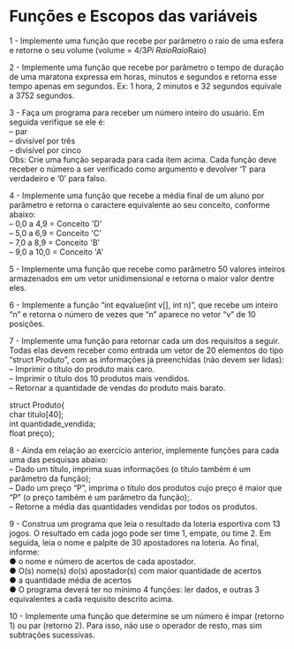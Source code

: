 # Funções e Escopos das variáveis <br>
1 - Implemente uma função que recebe por
parâmetro o raio de uma esfera e retorne o seu
volume (volume = 4/3*Pi *Raio*Raio*Raio)<br>

2 - Implemente uma função que recebe por
parâmetro o tempo de duração de uma maratona
expressa em horas, minutos e segundos e retorna
esse tempo apenas em segundos. Ex: 1 hora, 2
minutos e 32 segundos equivale a 3752
segundos.<br>



3 - Faça um programa para receber um número
inteiro do usuário. Em seguida verifique se ele é:<br>
– par<br>
– divisível por três<br>
– divisível por cinco<br>
Obs: Crie uma função separada para cada item
acima.
Cada função deve receber o número a ser
verificado como argumento e devolver ‘1’ para
verdadeiro e ‘0’ para falso.<br>


4 - Implemente uma função que recebe a média final de
um aluno por parâmetro e retorna o caractere
equivalente ao seu conceito, conforme abaixo:<br>
– 0,0 a 4,9 = Conceito 'D'<br>
– 5,0 a 6,9 = Conceito 'C'<br>
– 7,0 a 8,9 = Conceito 'B'<br>
– 9,0 a 10,0 = Conceito 'A'<br>

5 - Implemente uma função que recebe como parâmetro
50 valores inteiros armazenados em um vetor
unidimensional e retorna o maior valor dentre eles.<br>



6 - Implemente a função “int eqvalue(int v[], int
n)”, que recebe um inteiro “n” e retorna o
número de vezes que “n” aparece no vetor “v”
de 10 posições.<br>



7 - Implemente uma função para retornar cada um dos
requisitos a seguir. Todas elas devem receber como
entrada um vetor de 20 elementos do tipo “struct
Produto”, com as informações já preenchidas (não
devem ser lidas):<br>
– Imprimir o título do produto mais caro.<br>
– Imprimir o título dos 10 produtos mais vendidos.<br>
– Retornar a quantidade de vendas do produto mais barato.<br>

struct Produto{<br>
char titulo[40];<br>
int quantidade_vendida;<br>
float preço};<br>



8 - Ainda em relação ao exercício anterior,
implemente funções para cada uma das
pesquisas abaixo:<br>
– Dado um título, imprima suas informações (o título
também é um parâmetro da função);<br>
– Dado um preço “P”, imprima o título dos produtos
cujo preço é maior que “P” (o preço também é um
parâmetro da função);.<br>
– Retorne a média das quantidades vendidas por todos
os produtos.<br>



9 - Construa um programa que leia o resultado da loteria
esportiva com 13 jogos. O resultado em cada jogo pode
ser time 1, empate, ou time 2. Em seguida, leia o nome
e palpite de 30 apostadores na loteria. Ao final,
informe:<br>
● o nome e número de acertos de cada apostador.<br>
● O(s) nome(s) do(s) apostador(s) com maior quantidade
de acertos<br>
● a quantidade média de acertos<br>
● O programa deverá ter no mínimo 4 funções: ler dados,
e outras 3 equivalentes a cada requisito descrito acima.<br>

10 - Implemente uma função que determine se um
número é ímpar (retorno 1) ou par (retorno
2). Para isso, não use o operador de resto, mas
sim subtrações sucessivas.<br>